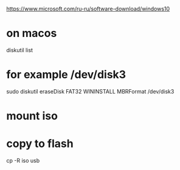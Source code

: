 


https://www.microsoft.com/ru-ru/software-download/windows10


# on macos 
diskutil list

# for example /dev/disk3
sudo diskutil eraseDisk FAT32 WININSTALL MBRFormat /dev/disk3

# mount iso

# copy to flash
cp -R iso usb
